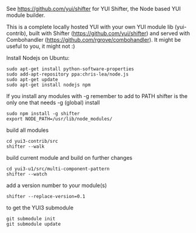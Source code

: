 See https://github.com/yui/shifter for YUI Shifter, the Node based YUI module builder.

This is a complete locally hosted YUI with your own YUI module lib (yui-contrib), built with Shifter (https://github.com/yui/shifter) and served with Combohandler (https://github.com/rgrove/combohandler). It might be useful to you, it might not :)


Install Nodejs on Ubuntu:

    sudo apt-get install python-software-properties
    sudo add-apt-repository ppa:chris-lea/node.js
    sudo apt-get update
    sudo apt-get install nodejs npm

If you install any modules with -g remember to add to PATH
shifter is the only one that needs -g (global) install

    sudo npm install -g shifter
    export NODE_PATH=/usr/lib/node_modules/

build all modules

    cd yui3-contrib/src
    shifter --walk

build current module and build on further changes

    cd yui3-u1/src/multi-component-pattern
    shifter --watch
    
add a version number to your module(s)
    
    shifter --replace-version=0.1

to get the YUI3 submodule

    git submodule init
    git submodule update

